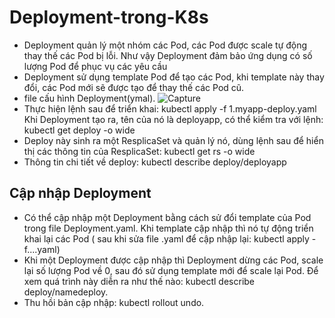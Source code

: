 # Deployment-trong-K8s
* Deployment quản lý một nhóm các Pod, các Pod được scale tự động thay thế các Pod bị lỗi. Như vậy Deployment đảm bảo ứng dụng có số lượng Pod để phục vụ các yêu cầu
* Deployment sử dụng template Pod để tạo các Pod, khi template này thay đổi, các Pod mới sẽ được tạo để thay thế các Pod cũ.
* file cấu hình Deployment(ymal).
![Capture](https://user-images.githubusercontent.com/63154819/94506531-ccf50a80-0237-11eb-8fbf-82db49fe4925.PNG)
* Thực hiện lệnh sau để triển khai: kubectl apply -f 1.myapp-deploy.yaml
  Khi Deployment tạo ra, tên của nó là deployapp, có thể kiểm tra với lệnh: kubectl get deploy -o wide
* Deploy này sinh ra một ResplicaSet và quản lý nó, dùng lệnh sau để hiển thị các thông tin của ResplicaSet: kubectl get rs -o wide
* Thông tin chi tiết về deploy: kubectl describe deploy/deployapp
## Cập nhập Deployment
* Có thể cập nhập một Deployment bằng cách sử đổi template của Pod trong file Deployment.yaml. Khi template cập nhập thì nó tự động triển khai lại các Pod ( sau khi sửa file .yaml để cập nhập lại: kubectl apply -f....yaml)
* Khi một Deployment được cập nhập thì Deployment dừng các Pod, scale lại số lượng Pod về 0, sau đó sử dụng template mới để scale lại Pod. Để xem quá trình này diễn ra như thế nào: kubectl describe deploy/namedeploy.
* Thu hồi bản cập nhập: kubectl rollout undo.
